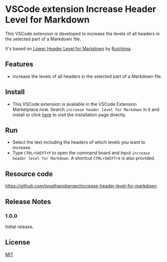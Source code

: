 # VSCode extension Increase Header Level for Markdown

This VSCode extension is developed to increase the levels of all headers in the selected part of a Markdown file.

It's based on [Lower Header Level for Markdown](https://github.com/ruichima/lower-header-level-for-markdown) by [Ruichima](https://github.com/ruichima/).

## Features

- increase the levels of all headers in the selected part of a Markdown file.
<!-- - increase the levels of all headers in the selected part of a Markdown file. See an example below. -->

<!-- TODO: Add gif of extension in action -->
<!-- <div  align="center"> -->
<!-- <img src="./img/features.gif" width = "70%" height = "70%" align=center /> -->
<!-- </div> -->

## Install

- This VSCode extension is available in the VSCode Extension Marketplace now. Search `increase header level for Markdown` in it and install or click [here](https://marketplace.visualstudio.com/items?itemName=DiscoveryWorks.increase-header-level-for-markdown) to visit the installation page directly.

## Run

- Select the text including the headers of which levels you want to increase.
- Type `CTRL+SHIFT+P` to open the command board and input `increase header level for Markdown`. A shortcut `CTRL+SHIFT+4` is also provided.

## Resource code

https://github.com/jonathanpberger/increase-header-level-for-markdown

## Release Notes

### 1.0.0

Initial release.

## License

[MIT](./LICENSE)
